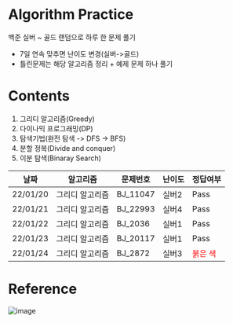# Algorithm Practice
백준 실버 ~ 골드 랜덤으로 하루 한 문제 풀기
- 7일 연속 맞추면 난이도 변경(실버->골드)
- 틀린문제는 해당 알고리즘 정리 + 예제 문제 하나 풀기

# Contents
1. 그리디 알고리즘(Greedy)
2. 다이나믹 프로그래밍(DP)
3. 탐색기법(완전 탐색 -> DFS -> BFS)
4. 분할 정복(Divide and conquer)
5. 이분 탐색(Binaray Search)

|날짜|알고리즘|문제번호|난이도|정답여부|
|----|-------|-------|------|-------|
|22/01/20|그리디 알고리즘|BJ_11047|실버2|Pass|
|22/01/21|그리디 알고리즘|BJ_22993|실버4|Pass|
|22/01/22|그리디 알고리즘|BJ_2036|실버1|Pass|
|22/01/23|그리디 알고리즘|BJ_20117|실버1|Pass|
|22/01/24|그리디 알고리즘|BJ_2872|실버3|<span style="color:red">붉은 색</span>|


# Reference
![image](https://user-images.githubusercontent.com/60570098/150297347-61d6d498-58ef-4c82-994c-77080a5b8da4.png)
